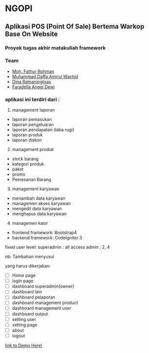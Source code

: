 # NGOPI
## Aplikasi POS (Point Of Sale) Bertema Warkop Base On Website
### Proyek tugas akhir matakuliah framework

### Team
* [Moh. Fathur Rohman](https://github.com/rahmanboy987)
* [Muhammad Daffa Amirul Wachid](https://github.com/daffanaw)
* [Dina Ratnaningtyas](https://github.com/dinaratnatys)
* [Faradella Anggi Dewi](https://github.com/faradella)

### aplikasi ini terdiri dari :
1. management laporan
  * laporan pemasukan
  * laporan pengeluaran
  * laporan pendapatan (laba rugi)
  * laporan produk
  * laporan diskon

2. management produk
  * stock barang
  * kategori produk
  * paket
  * promo
  * Pemesanan Barang

3. management karyawan
  * menambah data karyawan
  * managemen akses karyawan
  * mengedit data karyawan
  * menghapus data karyawan

4. managemen kasir

* frontend framework: Bootstrap4
* backend framework: CodeIgniter 3

fixed user level:
superadmin : all access
admin : 2, 4

nb: Tambahan menyusul

yang harus dikerjakan:
- [ ] Home page
- [ ] login page
- [ ] dashboard superadmin(owner)
- [ ] dashboard lain
- [ ] dashboard pelaporan 
- [ ] dashboard management product
- [ ] dashboard management user
- [ ] dashboard output
- [ ] setting user
- [ ] setting page
- [ ] about
- [ ] logout

[link to Demo Here!](#)
